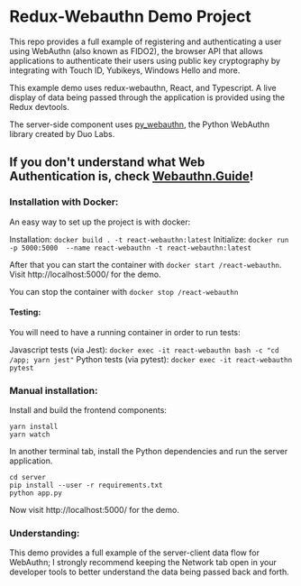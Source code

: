 # Redux-Webauthn Demo Project

This repo provides a full example of registering and authenticating a user using WebAuthn (also known as FIDO2), the browser API that allows applications to authenticate their users using public key cryptography by integrating with Touch ID, Yubikeys, Windows Hello and more.

This example demo uses redux-webauthn, React, and Typescript. A live display of data being passed through the application is provided using the Redux devtools.

The server-side component uses [py_webauthn](https://github.com/duo-labs/py_webauthn), the Python WebAuthn library created by Duo Labs.

## If you don't understand what Web Authentication is, check [Webauthn.Guide](https://webauthn.guide)!

### Installation with Docker:

An easy way to set up the project is with docker:

Installation: `docker build . -t react-webauthn:latest`
Initialize: `docker run -p 5000:5000  --name react-webauthn -t react-webauthn:latest`

After that you can start the container with `docker start /react-webauthn`. Visit http://localhost:5000/ for the demo.

You can stop the container with `docker stop /react-webauthn`

#### Testing:

You will need to have a running container in order to run tests:

Javascript tests (via Jest): `docker exec -it react-webauthn bash -c "cd /app; yarn jest"`
Python tests (via pytest): `docker exec -it react-webauthn pytest`

### Manual installation:

Install and build the frontend components:

```
yarn install
yarn watch
```

In another terminal tab, install the Python dependencies and run the server application.

```
cd server
pip install --user -r requirements.txt 
python app.py
```

Now visit http://localhost:5000/ for the demo.

### Understanding:

This demo provides a full example of the server-client data flow for WebAuthn; I strongly recommend keeping the Network tab open in your developer tools to better understand the data being passed back and forth.



